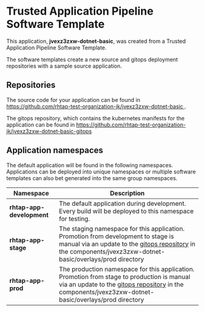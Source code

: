 # Trusted Application Pipeline Software Template

This application, **jvexz3zxw-dotnet-basic**, was created from a Trusted Application Pipeline Software Template.

The software templates create a new source and gitops deployment repositories with a sample source application. 

## Repositories

The source code for your application can be found in [https://github.com/rhtap-test-organization-jk/jvexz3zxw-dotnet-basic ](https://github.com/rhtap-test-organization-jk/jvexz3zxw-dotnet-basic ).
 
The gitops repository, which contains the kubernetes manifests for the application can be found in 
[https://github.com/rhtap-test-organization-jk/jvexz3zxw-dotnet-basic-gitops ](https://github.com/rhtap-test-organization-jk/jvexz3zxw-dotnet-basic-gitops ) 

## Application namespaces 

The default application will be found in the following namespaces. Applications can be deployed into unique namespaces or multiple software templates can also bet generated into the same group namespaces.  

|  Namespace   |  Description   |  
| -------- | -------- |   
| **rhtap-app-development** | The default application during development. Every build will be deployed to this namespace for testing. | 
| **rhtap-app-stage** | The staging namespace for this application. Promotion from development to stage is manual via an update to the [gitops repository](https://github.com/rhtap-test-organization-jk/jvexz3zxw-dotnet-basic-gitops ) in the components/jvexz3zxw-dotnet-basic/overlays/prod directory |  
| **rhtap-app-prod** | The production namespace for this application. Promotion from stage to production is manual via an update to the [gitops repository](https://github.com/rhtap-test-organization-jk/jvexz3zxw-dotnet-basic-gitops ) in the components/jvexz3zxw-dotnet-basic/overlays/prod directory | 